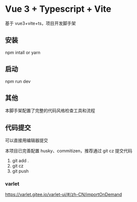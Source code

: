 # Vue 3 + Typescript + Vite

基于 vue3+vite+ts，项目开发脚手架

## 安装

npm intall or yarn

## 启动

npm run dev

## 其他

本脚手架配置了完整的代码风格检查工具和流程

## 代码提交

可以直接用编辑器提交

本项目已完善配置 husky、commitizen，推荐通过 git cz 提交代码

1. git add .
2. git cz
3. git push

### varlet
https://varlet.gitee.io/varlet-ui/#/zh-CN/importOnDemand

